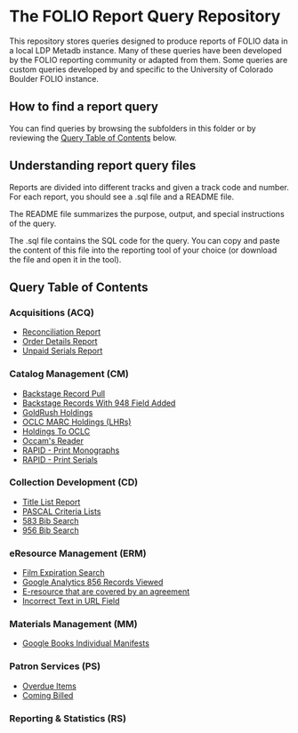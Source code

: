 # The FOLIO Report Query Repository 

This repository stores queries designed to produce reports of FOLIO data in 
a local LDP Metadb instance.  Many of these queries have been developed
by the FOLIO reporting community or adapted from them.  Some queries are custom queries developed by and specific to the University of Colorado Boulder FOLIO instance.


## How to find a report query

You can find queries by browsing the subfolders in this folder or by
reviewing the [Query Table of Contents](#query-table-of-contents) below.

## Understanding report query files

Reports are divided into different tracks and given a track code 
and number.  For each report, you should see a .sql file and a README
file.

The README file summarizes the purpose, output, and special instructions
of the query.

The .sql file contains the SQL code for the query. You can copy and
paste the content of this file into the reporting tool of your choice
(or download the file and open it in the tool).

## Query Table of Contents

### Acquisitions (ACQ)
* [Reconciliation Report](acquisitions/ACQ100)
* [Order Details Report](acquisitions/ACQ101)
* [Unpaid Serials Report](acquisitions/ACQ102)

### Catalog Management (CM)
* [Backstage Record Pull](catalog_management/CM100)
* [Backstage Records With 948 Field Added](catalog_management/CM101)
* [GoldRush Holdings](catalog_management/CM102)
* [OCLC MARC Holdings (LHRs)](catalog_management/CM103)
* [Holdings To OCLC](catalog_management/CM104)
* [Occam's Reader](catalog_management/CM105)
* [RAPID - Print Monographs](catalog_management/CM106)
* [RAPID - Print Serials](catalog_management/CM107)

### Collection Development (CD)
* [Title List Report](collection_development/CD100)
* [PASCAL Criteria Lists](collection_development/CD101)
* [583 Bib Search](collection_development/CD102)
* [956 Bib Search](collection_development/CD103)

### eResource Management (ERM)
* [Film Expiration Search](eresource_management/ERM100)
* [Google Analytics 856 Records Viewed](eresource_management/ERM101)
* [E-resource that are covered by an agreement](eresource_management/ERM102)
* [Incorrect Text in URL Field](eresource_management/ERM103)

### Materials Management (MM)
* [Google Books Individual Manifests](materials_management/MM100)

### Patron Services (PS)
* [Overdue Items](patron_services/PS100)
* [Coming Billed](patron_services/PS101)

### Reporting & Statistics (RS)
